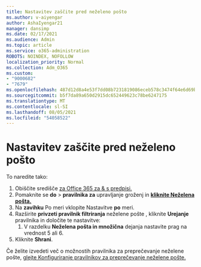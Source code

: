 ```yaml
---
title: Nastavitev zaščite pred neželeno pošto
ms.author: v-aiyengar
author: AshaIyengar21
manager: dansimp
ms.date: 02/17/2021
ms.audience: Admin
ms.topic: article
ms.service: o365-administration
ROBOTS: NOINDEX, NOFOLLOW
localization_priority: Normal
ms.collection: Adm_O365
ms.custom:
- "9000682"
- "7679"
ms.openlocfilehash: 487d12d8a4e53f7dd08b7231819086eceb578c3474f64e6d69bf0f7c1d40bcdd
ms.sourcegitcommit: b5f7da89a650d2915dc652449623c78be6247175
ms.translationtype: MT
ms.contentlocale: sl-SI
ms.lasthandoff: 08/05/2021
ms.locfileid: "54058522"
---
```

# <a name="set-up-an-anti-spam-protection"></a>Nastavitev zaščite pred neželeno pošto

To naredite tako:

1. Obiščite središče [za Office 365 za & s predpisi.](https://go.microsoft.com/fwlink/p/?linkid=2077143)
1. Pomaknite se **do**  >  **pravilnika za** upravljanje groženj in **[kliknite Neželena pošta.](https://go.microsoft.com/fwlink/p/?linkid=2077143)**
1. Na **zavihku** Po meri vklopite Nastavitve **po** meri.
1. Razširite **privzeti pravilnik filtriranja** neželene pošte , kliknite **Urejanje** pravilnika in določite te nastavitve:
    1. V razdelku **Neželena pošta in množična** dejanja nastavite prag na vrednost 5 ali 6.
1. Kliknite **Shrani**.

Če želite izvedeti več o možnostih pravilnika za preprečevanje neželene pošte, [glejte Konfiguriranje pravilnikov za preprečevanje neželene pošte.](https://go.microsoft.com/fwlink/?linkid=2092051)

